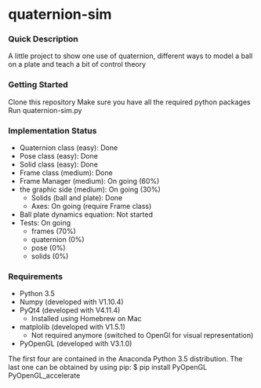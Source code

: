 # quaternion-sim
### Quick Description
A little project to show one use of quaternion, different ways to model 
a ball on a plate and teach a bit of control theory

### Getting Started
Clone this repository
Make sure you have all the required python packages
Run quaternion-sim.py

### Implementation Status 
- Quaternion class (easy): Done
- Pose class (easy): Done
- Solid class (easy): Done
- Frame class (medium): Done
- Frame Manager (medium): On going (60%)
- the graphic side (medium): On going (30%)
    - Solids (ball and plate): Done
    - Axes: On going (require Frame class)
- Ball plate dynamics equation: Not started 
- Tests: On going
    - frames (70%)
    - quaternion (0%)
    - pose (0%)
    - solids (0%)
    

### Requirements
- Python 3.5
- Numpy (developed with V1.10.4)
- PyQt4 (developed with V4.11.4) 
    - Installed using Homebrew on Mac
- matplolib (developed with V1.5.1)
    - Not required anymore (switched to OpenGl for 
      visual representation) 
- PyOpenGL (developed with V3.1.0)

The first four are contained in the Anaconda Python 3.5 distribution.
The last one can be obtained by using pip: 
$ pip install PyOpenGL PyOpenGL_accelerate